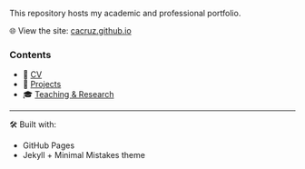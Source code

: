 This repository hosts my academic and professional portfolio.

🌐 View the site: [cacruz.github.io](https://cacruz.github.io)

### Contents

- 📄 [CV](https://cacruz.github.io/cv/)
- 💼 [Projects](https://cacruz.github.io/projects/)
- 🎓 [Teaching & Research](https://cacruz.github.io/teaching/)

---

🛠 Built with:
- GitHub Pages
- Jekyll + Minimal Mistakes theme
